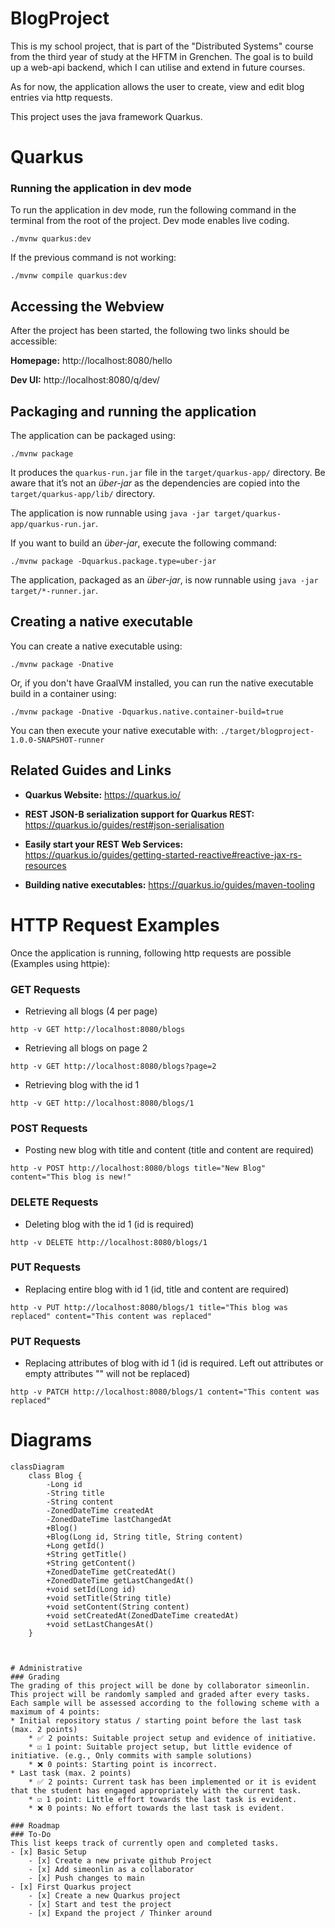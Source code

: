 # BlogProject
This is my school project, that is part of the "Distributed Systems" course from the third year of study at the HFTM in Grenchen.
The goal is to build up a web-api backend, which I can utilise and extend in future courses. 

As for now, the application allows the user to create, view and edit blog entries via http requests.

This project uses the java framework Quarkus.

# Quarkus

### Running the application in dev mode
To run the application in dev mode, run the following command in the terminal from the root of the project. Dev mode enables live coding.
```shell script
./mvnw quarkus:dev
```
If the previous command is not working:
```shell script
./mvnw compile quarkus:dev
```

## Accessing the Webview
After the project has been started, the following two links should be accessible:

**Homepage:**       http://localhost:8080/hello

**Dev UI:**         http://localhost:8080/q/dev/

## Packaging and running the application

The application can be packaged using:
```shell script
./mvnw package
```
It produces the `quarkus-run.jar` file in the `target/quarkus-app/` directory.
Be aware that it’s not an _über-jar_ as the dependencies are copied into the `target/quarkus-app/lib/` directory.

The application is now runnable using `java -jar target/quarkus-app/quarkus-run.jar`.

If you want to build an _über-jar_, execute the following command:
```shell script
./mvnw package -Dquarkus.package.type=uber-jar
```

The application, packaged as an _über-jar_, is now runnable using `java -jar target/*-runner.jar`.

## Creating a native executable

You can create a native executable using: 
```shell script
./mvnw package -Dnative
```

Or, if you don't have GraalVM installed, you can run the native executable build in a container using: 
```shell script
./mvnw package -Dnative -Dquarkus.native.container-build=true
```

You can then execute your native executable with: `./target/blogproject-1.0.0-SNAPSHOT-runner`

## Related Guides and Links

- **Quarkus Website:** https://quarkus.io/

- **REST JSON-B serialization support for Quarkus REST:**  https://quarkus.io/guides/rest#json-serialisation

- **Easily start your REST Web Services:** https://quarkus.io/guides/getting-started-reactive#reactive-jax-rs-resources

- **Building native executables:** https://quarkus.io/guides/maven-tooling

# HTTP Request Examples
Once the application is running, following http requests are possible (Examples using httpie):

### GET Requests
* Retrieving all blogs (4 per page)
```
http -v GET http://localhost:8080/blogs
```
* Retrieving all blogs on page 2
```
http -v GET http://localhost:8080/blogs?page=2
```
* Retrieving blog with the id 1
```
http -v GET http://localhost:8080/blogs/1
```
### POST Requests
* Posting new blog with title and content (title and content are required)
```
http -v POST http://localhost:8080/blogs title="New Blog" content="This blog is new!"
```
### DELETE Requests
* Deleting blog with the id 1 (id is required)
```
http -v DELETE http://localhost:8080/blogs/1
```
### PUT Requests
* Replacing entire blog with id 1 (id, title and content are required)
```
http -v PUT http://localhost:8080/blogs/1 title="This blog was replaced" content="This content was replaced"
```

### PUT Requests
* Replacing attributes of blog with id 1 (id is required. Left out attributes or empty attributes "" will not be replaced)
```
http -v PATCH http://localhost:8080/blogs/1 content="This content was replaced"    
```


# Diagrams

```mermaid
classDiagram
    class Blog {
        -Long id
        -String title
        -String content
        -ZonedDateTime createdAt
        -ZonedDateTime lastChangedAt
        +Blog()
        +Blog(Long id, String title, String content)
        +Long getId()
        +String getTitle()
        +String getContent()
        +ZonedDateTime getCreatedAt()
        +ZonedDateTime getLastChangedAt()
        +void setId(Long id)
        +void setTitle(String title)
        +void setContent(String content)
        +void setCreatedAt(ZonedDateTime createdAt)
        +void setLastChangesAt()
    }



# Administrative
### Grading
The grading of this project will be done by collaborator simeonlin.
This project will be randomly sampled and graded after every tasks.
Each sample will be assessed according to the following scheme with a maximum of 4 points:
* Initial repository status / starting point before the last task (max. 2 points)
    * ✅ 2 points: Suitable project setup and evidence of initiative.
    * ☑️ 1 point: Suitable project setup, but little evidence of initiative. (e.g., Only commits with sample solutions)
    * ❌ 0 points: Starting point is incorrect.
* Last task (max. 2 points)
    * ✅ 2 points: Current task has been implemented or it is evident that the student has engaged appropriately with the current task.
    * ☑️ 1 point: Little effort towards the last task is evident.
    * ❌ 0 points: No effort towards the last task is evident.

### Roadmap
### To-Do
This list keeps track of currently open and completed tasks. 
- [x] Basic Setup
    - [x] Create a new private github Project
    - [x] Add simeonlin as a collaborator
    - [x] Push changes to main
- [x] First Quarkus project
    - [x] Create a new Quarkus project
    - [x] Start and test the project
    - [x] Expand the project / Thinker around